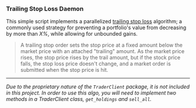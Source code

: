 ### Trailing Stop Loss Daemon

This simple script implements a parallelized [trailing stop loss](https://www.investopedia.com/articles/trading/08/trailing-stop-loss.asp) algorithm; a commonly used strategy for preventing a portfolio's value from decreasing by more than *X%*, while allowing for unbounded gains.
<br/>

> A trailing stop order sets the stop price at a fixed
amount below the market price with an attached "trailing" amount.
> As the market price rises, the stop price rises by the trail amount,
but if the stock price falls, the stop loss price doesn't change,
and a market order is submitted when the stop price is hit.

---

*Due to the proprietary nature of the `TraderClient` package, it is not included in this project. In order to use this algo, you will need to implement two methods in a TraderClient class, `get_holdings` and `sell_all`.*
